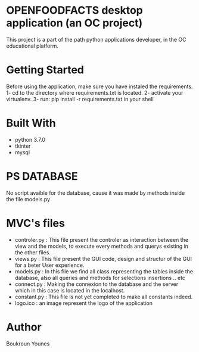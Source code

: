 # OPENFOODFACTS desktop application (an OC project)

This project is a part of the path python applications developer, in the OC educational platform.

# Getting Started
Before using the application, make sure you have instaled the requirements.
1- cd to the directory where requirements.txt is located.
2- activate your virtualenv.
3- run: pip install -r requirements.txt in your shell

# Built With
- python 3.7.0
- tkinter
- mysql

# PS DATABASE

No script avaible for the database, cause it was made by methods inside the file models.py

# MVC's files

- controler.py :
    This file present the controler as interaction between the view and the models, to execute every methods and querys existing in the other files.
- views.py : 
    This file present the GUI code, design and structur of the GUI for a beter User experience.
- models.py :
    In this file we find all class representing the tables inside the database, also all queries and methods for selections insertions .. etc
- connect.py : 
    Making the connexion to the database and the server which in this case is located in the localhost.
- constant.py : 
    This file is not yet completed to make all constants indeed.
- logo.ico :
    an image represent the logo of the application

# Author

Boukroun Younes